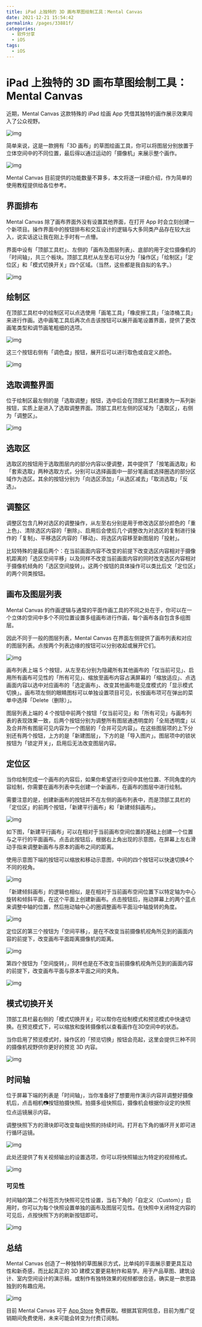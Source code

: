 ```yaml
---
title: iPad 上独特的 3D 画布草图绘制工具：Mental Canvas
date: 2021-12-21 15:54:42
permalink: /pages/33881f/
categories:
  - 软件分享
  - iOS
tags:
  - iOS
---
```

# iPad 上独特的 3D 画布草图绘制工具：Mental Canvas

近期，Mental Canvas 这款特殊的 iPad 绘画 App 凭借其独特的画作展示效果闯入了公众视野。

![img](https://cdn.sspai.com/2021/11/24/635b3592e9f9029e10757221497c4faf.gif)

简单来说，这是一款拥有「3D 画布」的草图绘画工具，你可以将图层分别放置于立体空间中的不同位置，最后得以通过运动的「摄像机」来展示整个画作。

![img](https://cdn.sspai.com/2021/11/24/ce7022e3c92cec4cea5b0862ee0469fa.gif)

Mental Canvas 目前提供的功能数量不算多，本文将逐一详细介绍，作为简单的使用教程提供给各位参考。  

## 界面排布

Mental Canvas 除了画布界面外没有设置其他界面，在打开 App 时会立刻创建一个新项目。操作界面中的按钮排布和交互设计的逻辑与大多同类产品存在较大出入，说实话这让我在刚上手时有一点懵。

界面中设有「顶部工具栏」、左侧的「画布及图层列表」、底部的用于定位摄像机的「时间轴」，共三个板块。顶部工具栏从左至右可以分为「操作区」「绘制区」「定位区」和「模式切换开关」四个区域。（当然，这些都是我自拟的名字。）

![img](https://cdn.sspai.com/2021/11/24/43947c3333230894cbfd0baa149b4275.png?imageView2/2/w/1120/q/90/interlace/1/ignore-error/1)

## 绘制区

在顶部工具栏中的绘制区可以点选使用「画笔工具」「橡皮擦工具」「油漆桶工具」来进行作画。选中画笔工具后再次点击该按钮可以展开画笔设置界面，提供了更改画笔类型和调节画笔粗细的选项。

![img](https://cdn.sspai.com/2021/11/24/cf411e9e1d45ad76ce2eb616ed49fe2d.png?imageView2/2/w/1120/q/90/interlace/1/ignore-error/1)

这三个按钮右侧有「调色盘」按钮，展开后可以进行取色或自定义颜色。

![img](https://cdn.sspai.com/2021/11/24/a89c4077de20b55e82a49cdabdb17412.jpeg?imageView2/2/w/1120/q/90/interlace/1/ignore-error/1)

## 选取调整界面

位于绘制区最左侧的是「选取调整」按钮，选中后会在顶部工具栏置换为一系列新按钮，实质上是进入了选取调整界面。顶部工具栏左侧的区域为「选取区」，右侧为「调整区」。

![img](https://cdn.sspai.com/2021/11/24/e4838e7882da77c53b3f1746425381f2.png?imageView2/2/w/1120/q/90/interlace/1/ignore-error/1)

## 选取区

选取区的按钮用于选取图层内的部分内容以便调整，其中提供了「按笔画选取」和「套索选取」两种选取方式，分别可以选择画面中一部分笔画或选择圈选的部分区域作为选区。其余的按钮分别为「向选区添加」「从选区减去」「取消选取」「反选」。

## 调整区

调整区包含几种对选区的调整操作，从左至右分别是用于修改选区部分颜色的「重上色」、清除选区内容的「删除」、启用后会使后几个调整改为对选区的复制进行操作的「复制」、平移选区内容的「移动」、将选区内容移至新图层的「投射」。

比较特殊的是最后两个：在当前画面内容不改变的前提下改变选区内容相对于摄像机距离的「选区空间平移」以及同样不改变当前画面内容的同时改变选区内容相对于摄像机倾角的「选区空间旋转」。这两个按钮的具体操作可以类比后文「定位区」的两个同类按钮。

## 画布及图层列表

Mental Canvas 的作画逻辑与通常的平面作画工具的不同之处在于，你可以在一个立体的空间中多个不同位置设置多组画布进行作画，每个画布各自包含多组图层。

因此不同于一般的图层列表，Mental Canvas 在界面左侧提供了画布列表和对应的图层列表。点按两个列表边缘的按钮可以分别收起或展开它们。

![img](https://cdn.sspai.com/2021/11/24/b995632d486dcbfbe30fb6ba22a69cbc.png?imageView2/2/w/1120/q/90/interlace/1/ignore-error/1)

画布列表上端 5 个按钮，从左至右分别为隐藏所有其他画布的「仅当前可见」、启用所有画布可见性的「所有可见」、缩放至画布内容占满屏幕的「缩放适应」、点选画面内容以选中对应画布的「选定画布」、改变其他画布能见度模式的「显示模式切换」。画布项左侧的眼睛图标可以单独设置项目可见，长按画布项可在弹出的菜单中选择「Delete（删除）」。

图层列表上端的 4 个按钮中前两个按钮「仅当前可见」和「所有可见」与画布列表的表现效果一致，后两个按钮分别为调整所有图层通透明度的「全局透明度」以及合并所有图层可见内容为一个图层的「合并可见内容」。在这些图层项的上下分别还有两个按钮，上方的是「新建图层」，下方的是「导入图片」。图层项中的锁状按钮为「锁定开关」，启用后无法改变图层内容。

## 定位区

当你绘制完成一个画布的内容后，如果你希望进行空间中其他位置、不同角度的内容绘制，你需要在画布列表中先创建一个新画布，在画布的图层中进行绘制。

需要注意的是，创建新画布的按钮并不在左侧的画布列表中，而是顶部工具栏的「定位区」的前两个按钮，「新建平行画布」和「新建倾斜画布」。

![img](https://cdn.sspai.com/2021/11/24/db8c010a6e84ead1b8054f4a20779b6c.png?imageView2/2/w/1120/q/90/interlace/1/ignore-error/1)

如下图，「新建平行画布」可以在相对于当前画布空间位置的基础上创建一个位置与之平行的平面画布。点击此按钮后，根据右上角出现的示意图，在屏幕上左右滑动手指来调整新画布与原本的画布之间的距离。

使用示意图下端的按钮可以缩放和移动示意图，中间的四个按钮可以快速切换4个不同的视角。

![img](https://cdn.sspai.com/2021/11/24/34174980c9dba36181b92aa05c68ef82.png?imageView2/2/w/1120/q/90/interlace/1/ignore-error/1)

「新建倾斜画布」的逻辑也相似，是在相对于当前画布空间位置下以特定轴为中心旋转和倾斜平面，在这个平面上创建新画布。点击按钮后，拖动屏幕上的两个蓝点来调整中轴的位置，然后拖动轴中心的圈调整画布平面沿中轴旋转的角度。

![img](https://cdn.sspai.com/2021/11/24/5ead7cdfe0b72188dce72a8e7994dd2a.png?imageView2/2/w/1120/q/90/interlace/1/ignore-error/1)

定位区的第三个按钮为「空间平移」，是在不改变当前摄像机视角所见到的画面内容的前提下，改变画布平面距离摄像机的距离。

![img](https://cdn.sspai.com/2021/11/24/1ff2c11ecee374076c868476e8f269b6.png?imageView2/2/w/1120/q/90/interlace/1/ignore-error/1)

第四个按钮为「空间旋转」，同样也是在不改变当前摄像机视角所见到的画面内容的前提下，改变画布平面与原本平面之间的夹角。

![img](https://cdn.sspai.com/2021/11/24/b8ce1ac52f3aad39480f24bae1f7d467.png?imageView2/2/w/1120/q/90/interlace/1/ignore-error/1)

## 模式切换开关

顶部工具栏最右侧的「模式切换开关」可以帮你在绘制模式和预览模式中快速切换。在预览模式下，可以缩放和旋转摄像机以查看画作在3D空间中的状态。

当你启用了预览模式时，操作区的「预览切换」按钮会亮起，这里会提供三种不同的摄像机视野供你更好的预览 3D 内容。

![img](https://cdn.sspai.com/2021/11/24/9d7f7e4c2294b5d63edbdfa9bf325729.jpeg?imageView2/2/w/1120/q/90/interlace/1/ignore-error/1)

## 时间轴

位于屏幕下端的列表是「时间轴」，当你准备好了想要用作演示内容并调整好摄像机后，点击相机📷按钮拍摄快照。拍摄多组快照后，摄像机会根据你设定的快照位点运镜展示内容。

调整快照下方的滑块即可改变每组快照的持续时间。打开右下角的循环开关即可进行循环运镜。

![img](https://cdn.sspai.com/2021/11/24/cad1a8267a0390be445b403722594209.jpg?imageView2/2/w/1120/q/90/interlace/1/ignore-error/1)

此处还提供了有关视频输出的设置选项，你可以将快照输出为特定的视频格式。

![img](https://cdn.sspai.com/2021/11/24/af10e551fc295eb1fec28ee0a7b37b77.jpg?imageView2/2/w/1120/q/90/interlace/1/ignore-error/1)

### 可见性

时间轴的第二个标签页为快照可见性设置，当右下角的「自定义（Custom）」启用时，你可以为每个快照设置单独的画布及图层可见性。在快照中关闭特定内容的可见后，点按快照下方的刷新按钮即可。

![img](https://cdn.sspai.com/2021/11/24/8427cfe7b3c5863bd2c4e39481e67cfa.jpg?imageView2/2/w/1120/q/90/interlace/1/ignore-error/1)

## 总结

Mental Canvas 创造了一种独特的草图展示方式，比单纯的平面展示要更具互动性和新奇感，而比起真正的 3D 建模又要更易制作和易学。用于产品草图、建筑设计、室内空间设计的演示稿，或制作有独特效果的视频都很合适，确实是一款思路独到的有趣应用。

![img](https://cdn.sspai.com/2021/11/24/92d536edc89a5f9624854ca8255c9e56.gif)

目前 Mental Canvas 可于 [App Store](https://apps.apple.com/cn/app/apple-store/id1462179740?mt=8) 免费获取。根据其官网信息，目前为推广促销期间免费使用，未来可能会转变为付费订阅制。